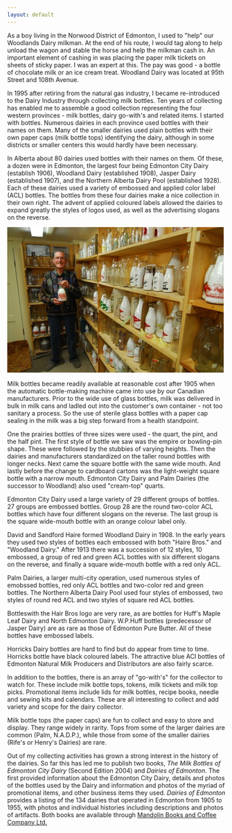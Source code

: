 ```yaml
---
layout: default
---
```

As a boy living in the Norwood District of Edmonton, I used to "help" our Woodlands Dairy milkman. At the end of his route, I would tag along to help unload the wagon and stable the horse and help the milkman cash in. An important element of cashing in was placing the paper milk tickets on sheets of sticky paper. I was an expert at this. The pay was good - a bottle of chocolate milk or an ice cream treat. Woodland Dairy was located at 95th Street and 108th Avenue.

In 1995 after retiring from the natural gas industry, I became re-introduced to the Dairy Industry through collecting milk bottles. Ten years of collecting has enabled me to assemble a good collection representing the four western provinces - milk bottles, dairy go-with's and related items. I started with bottles. Numerous dairies in each province used bottles with their names on them. Many of the smaller dairies used plain bottles with their own paper caps (milk bottle tops) identifying the dairy, although in some districts or smaller centers this would hardly have been necessary.

In Alberta about 80 dairies used bottles with their names on them. Of these, a dozen were in Edmonton, the largest four being Edmonton City Dairy (establish 1906), Woodland Dairy (established 1908), Jasper Dairy (established 1907), and the Northern Alberta Dairy Pool (established 1928). Each of these dairies used a variety of embossed and applied color label (ACL) bottles. The bottles from these four dairies make a nice collection in their own right. The advent of applied coloured labels allowed the dairies to expand greatly the styles of logos used, as well as the advertising slogans on the reverse. 

![The author with part of his milk bottle collection.](/assets/bob.jpg)

Milk bottles became readily available at reasonable cost after 1905 when the automatic bottle-making machine came into use by our Canadian manufacturers. Prior to the wide use of glass bottles, milk was delivered in bulk in milk cans and ladled out into the customer's own container - not too sanitary a process. So the use of sterile glass bottles with a paper cap sealing in the milk was a big step forward from a health standpoint.

One the prairies bottles of three sizes were used - the quart, the pint, and the half pint. The first style of bottle we saw was the empire or bowling-pin shape. These were followed by the stubbies of varying heights. Then the dairies and manufacturers standardized on the taller round bottles with longer necks. Next came the square bottle with the same wide mouth. And lastly before the change to cardboard cartons was the light-weight square bottle with a narrow mouth. Edmonton City Dairy and Palm Dairies (the successor to Woodland) also used "cream-top" quarts.

Edmonton City Dairy used a large variety of 29 different groups of bottles. 27 groups are embossed bottles. Group 28 are the round two-color ACL bottles which have four different slogans on the reverse. The last group is the square wide-mouth bottle with an orange colour label only.

David and Sandford Haire formed Woodland Dairy in 1908. In the early years they used two styles of bottles each embossed with both "Haire Bros." and "Woodland Dairy." After 1913 there was a succession of 12 styles, 10 embossed, a group of red and green ACL bottles with six different slogans on the reverse, and finally a square wide-mouth bottle with a red only ACL.

Palm Dairies, a larger multi-city operation, used numerous styles of emobssed bottles, red only ACL bottles and two-color red and green bottles. The Northern Alberta Dairy Pool used four styles of embossed, two styles of round red ACL and two styles of square red ACL bottles.

Bottleswith the Hair Bros logo are very rare, as are bottles for Huff's Maple Leaf Dairy and North Edmonton Dairy. W.P.Huff bottles (predecessor of Jasper Dairy) are as rare as those of Edmonton Pure Butter. All of these bottles have embossed labels.

Horricks Dairy bottles are hard to find but do appear from time to time. Horricks bottle have black coloured labels. The attractive blue ACl bottles of Edmonton Natural Milk Producers and Distributors are also fairly scarce.

In addition to the bottles, there is an array of "go-with's" for the collector to watch for. These include milk bottle tops, tokens, milk tickets and milk top picks. Promotional items include lids for milk bottles, recipe books, needle and sewing kits and calendars. These are all interesting to collect and add variety and scope for the dairy collector.

Milk bottle tops (the paper caps) are fun to collect and easy to store and display. They range widely in rarity. Tops from some of the larger dairies are common (Palm, N.A.D.P.), while those from some of the smaller dairies (Rife's or Henry's Dairies) are rare.

Out of my collecting activities has grown a strong interest in the history of the dairies. So far this has led me to publish two books, *The Milk Bottles of Edmonton City Dairy* (Second Edition 2004) and *Dairies of Edmonton*. The first provided information about the Edmonton City Dairy, details and photos of the bottles used by the Dairy and information and photos of the myriad of promotional items, and other business items they used. *Dairies of Edmonton* provides a listing of the 134 dairies that operated in Edmonton from 1905 to 1955, with photos and individual histories including descriptions and photos of artifacts. Both books are available through [Mandolin Books and Coffee Company Ltd.](http://www3.telus.net/public/mbcc/)
